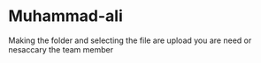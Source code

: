 # Muhammad-ali
Making the folder and selecting the file are upload you are need or nesaccary the team member
